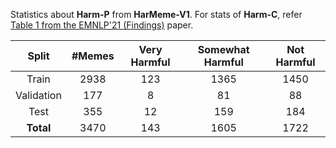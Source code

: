 Statistics about <strong>Harm-P</strong> from <strong>HarMeme-V1</strong>. For stats of <strong>Harm-C</strong>, refer <a href="https://aclanthology.org/2021.findings-emnlp.379.pdf">Table 1 from the EMNLP'21 (Findings)</a> paper.

|  **Split** | **#Memes** | **Very Harmful** | **Somewhat Harmful** | **Not Harmful** |
|:----------:|:----------:|:----------------:|:--------------------:|:---------------:|
|    Train   |    2938    |        123       |         1365         |       1450      |
| Validation |     177    |         8        |          81          |        88       |
|    Test    |     355    |        12        |          159         |       184       |
|  **Total** |    3470    |        143       |         1605         |       1722      |
